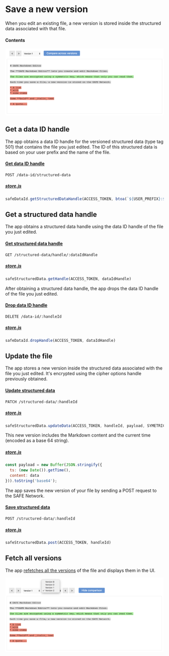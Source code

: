 # Save a new version

When you edit an existing file, a new version is stored inside the structured data associated with that file.

#### Contents

<!-- toc -->

![Save a new version](img/save-a-new-version.png)

## Get a data ID handle

The app obtains a data ID handle for the versioned structured data (type tag 501) that contains the file you just edited. The ID of this structured data is based on your user prefix and the name of the file.

#### [Get data ID handle](https://api.safedev.org/low-level-api/data-id/get-data-id-handle.html#for-structured-data)

```
POST /data-id/structured-data
```

##### [store.js](https://github.com/maidsafe/safe_examples/blob/6f740f79ce30349c2b94252d6856927375bf3dbe/markdown_editor/src/store.js#L55)

```js
safeDataId.getStructuredDataHandle(ACCESS_TOKEN, btoa(`${USER_PREFIX}:${filename}`), 501)
```

## Get a structured data handle

The app obtains a structured data handle using the data ID handle of the file you just edited.

#### [Get structured data handle](https://api.safedev.org/low-level-api/structured-data/get-structured-data-handle.html)

```
GET /structured-data/handle/:dataIdHandle
```

##### [store.js](https://github.com/maidsafe/safe_examples/blob/6f740f79ce30349c2b94252d6856927375bf3dbe/markdown_editor/src/store.js#L58)

```js
safeStructuredData.getHandle(ACCESS_TOKEN, dataIdHandle)
```

After obtaining a structured data handle, the app drops the data ID handle of the file you just edited.

#### [Drop data ID handle](https://api.safedev.org/low-level-api/data-id/drop-data-id-handle.html)

```
DELETE /data-id/:handleId
```

##### [store.js](https://github.com/maidsafe/safe_examples/blob/6f740f79ce30349c2b94252d6856927375bf3dbe/markdown_editor/src/store.js#L61)

```js
safeDataId.dropHandle(ACCESS_TOKEN, dataIdHandle)
```

## Update the file

The app stores a new version inside the structured data associated with the file you just edited. It's encrypted using the cipher options handle previously obtained.

#### [Update structured data](https://api.safedev.org/low-level-api/structured-data/update-structured-data.html)

```
PATCH /structured-data/:handleId
```

##### [store.js](https://github.com/maidsafe/safe_examples/blob/6f740f79ce30349c2b94252d6856927375bf3dbe/markdown_editor/src/store.js#L70)

```js
safeStructuredData.updateData(ACCESS_TOKEN, handleId, payload, SYMETRIC_CYPHER_HANDLE)
```

This new version includes the Markdown content and the current time (encoded as a base 64 string).

##### [store.js](https://github.com/maidsafe/safe_examples/blob/6f740f79ce30349c2b94252d6856927375bf3dbe/markdown_editor/src/store.js#L111-L114)

```js
const payload = new Buffer(JSON.stringify({
  ts: (new Date()).getTime(),
  content: data
})).toString('base64');
```

The app saves the new version of your file by sending a POST request to the SAFE Network.

#### [Save structured data](https://api.safedev.org/low-level-api/structured-data/save-structured-data.html#post-endpoint)

```
POST /structured-data/:handleId
```

##### [store.js](https://github.com/maidsafe/safe_examples/blob/6f740f79ce30349c2b94252d6856927375bf3dbe/markdown_editor/src/store.js#L71)

```js
safeStructuredData.post(ACCESS_TOKEN, handleId)
```

## Fetch all versions

The app [refetches all the versions](fetch-all-version.dm) of the file and displays them in the UI.

![Fetch all versions](img/fetch-all-versions.png)
